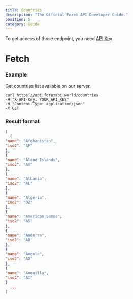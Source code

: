 ```yaml
---
title: Countries
description: "The Official Forex API Developer Guide."
position: 5
category: Guide
---
```


<alert type="warning">

To get access of those endpoint, you need [API Key](https://forexapi.world/settings/api)

</alert>

# Fetch

### Example

Get countries list available on our server.

<code-group>
  <code-block label="cURL" active>

```cURL
curl https://api.forexapi.world/countries
-H "X-API-Key: YOUR_API_KEY"
-H "Content-Type: application/json"
-X GET
```

  </code-block>
  
</code-group>

### Result format

```json
[
  {
"name": "Afghanistan",
"iso2": "AF"
},
{
"name": "Åland Islands",
"iso2": "AX"
},
{
"name": "Albania",
"iso2": "AL"
},
{
"name": "Algeria",
"iso2": "DZ"
},
{
"name": "American Samoa",
"iso2": "AS"
},
{
"name": "Andorra",
"iso2": "AD"
},
{
"name": "Angola",
"iso2": "AO"
},
{
"name": "Anguilla",
"iso2": "AI"
}
  ...
]
```
